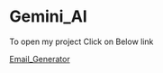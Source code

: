# Gemini_AI
<p>To open my project Click on Below link</p>
<a href="https://email-generator-u7si.onrender.com/">Email_Generator</a>
